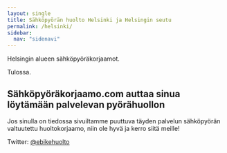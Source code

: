 ```yaml
---
layout: single
title: Sähköpyörän huolto Helsinki ja Helsingin seutu
permalink: /helsinki/
sidebar:
  nav: "sidenavi"
---
```


Helsingin alueen sähköpyöräkorjaamot.

Tulossa.


## Sähköpyöräkorjaamo.com auttaa sinua löytämään palvelevan pyörähuollon

Jos sinulla on tiedossa sivuiltamme puuttuva täyden palvelun sähköpyörän valtuutettu huoltokorjaamo, niin ole hyvä ja kerro siitä meille!

Twitter: [@ebikehuolto](https://twitter.com/ebikehuolto)

